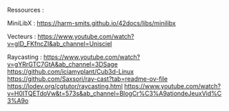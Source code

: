 Ressources :

MiniLibX :
https://harm-smits.github.io/42docs/libs/minilibx

Vecteurs :
https://www.youtube.com/watch?v=gID_FKfncZI&ab_channel=Unisciel

Raycasting :
https://www.youtube.com/watch?v=gYRrGTC7GtA&ab_channel=3DSage
https://github.com/iciamyplant/Cub3d-Linux
https://github.com/Saxsori/ray-cast?tab=readme-ov-file
https://lodev.org/cgtutor/raycasting.html
https://www.youtube.com/watch?v=H0ITQETdoVw&t=573s&ab_channel=BlogCr%C3%A9ationdeJeuxVid%C3%A9o
